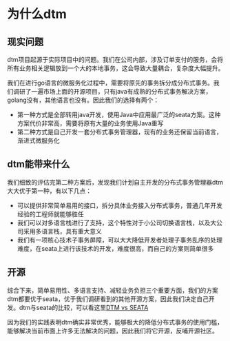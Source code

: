 # 为什么dtm

## 现实问题

dtm项目起源于实际项目中的问题。我们在公司内部，涉及订单支付的服务，会将所有业务相关逻辑放到一个大的本地事务，这会导致大量耦合，复杂度大幅提升。

我们在进行go语言的微服务化过程中，需要将原先的事务拆分成分布式事务。我们调研了一遍市场上面的开源项目，只有java有成熟的分布式事务解决方案，golang没有，其他语言也没有。因此我们的选择有两个：

- 第一种方式是全部转用java开发，使用Java中应用最广泛的seata方案。这种方案代价非常高，需要将原有大量的业务使用Java重写
- 第二种方式是自己开发一套分布式事务管理器，现有的业务还保留当前语言，渐进式微服务化

## dtm能带来什么

我们细致的评估完第二种方案后，发现我们计划自主开发的分布式事务管理器dtm大大优于第一种，有以下几点：

- 可以提供非常简单易用的接口，拆分具体业务接入分布式事务，普通几年开发经验的工程师就能够胜任
- 我们可以对多语言栈进行了支持，这个特性对于小公司切换语言栈，以及大公司采用多语言栈，具有重大意义
- 我们有一项核心技术子事务屏障，可以大大降低开发者处理子事务乱序的处理难度，在seata上进行该技术的开发，难度很高，而自己的方案则简单很多

## 开源

综合下来，简单易用性、多语言支持、减轻业务负担三个重要方面，我们的方案dtm都要优于seata，优于我们调研看到的其他开源方案，因此我们决定自己开发。dtm与seata的比较，可以看这里[DTM vs SEATA](../other/opensource)

因为我们的实践表明dtm确实非常优秀，能够极大的降低分布式事务的使用门槛，能够解决当前市面上许多无法解决的问题，因此我们将它开源，反哺开源社区。
